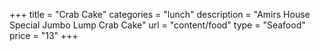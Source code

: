 +++
title = "Crab Cake"
categories = "lunch"
description = "Amirs House Special Jumbo Lump Crab Cake"
url = "content/food"
type = "Seafood"
price = "13"
+++

